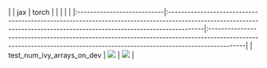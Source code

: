 |                            | jax                                                                                                                                                                    | torch                                                                                                                                                                  |
|                            |                                                                                                                                                                        |                                                                                                                                                                        |
|:---------------------------|:-----------------------------------------------------------------------------------------------------------------------------------------------------------------------|:-----------------------------------------------------------------------------------------------------------------------------------------------------------------------|
| test_num_ivy_arrays_on_dev | <a href="https://github.com/unifyai/ivy/actions/runs/3602947825" rel="noopener noreferrer" target="_blank"><img src=https://img.shields.io/badge/-success-success></a> | <a href="https://github.com/unifyai/ivy/actions/runs/3602947825" rel="noopener noreferrer" target="_blank"><img src=https://img.shields.io/badge/-success-success></a> |